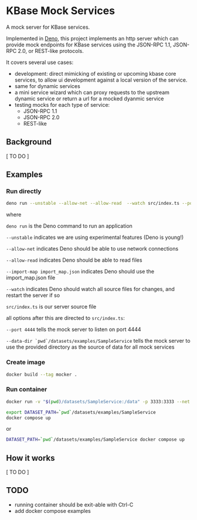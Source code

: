 # KBase Mock Services

A mock server for KBase services.

Implemented in [Deno](https://deno.land), this project implements an http server which can provide mock endpoints for
KBase services using the JSON-RPC 1.1, JSON-RPC 2.0, or REST-like protocols.

It covers several use cases:

- development: direct mimicking of existing or upcoming kbase core services, to allow ui development against a local
  version of the service.
- same for dynamic services
- a mini service wizard which can proxy requests to the upstream dynamic service or return a url for a mocked dyanmic
  service
- testing mocks for each type of service:
    - JSON-RPC 1.1
    - JSON-RPC 2.0
    - REST-like

## Background

[ TO DO ]

## Examples

### Run directly

```bash
deno run --unstable --allow-net --allow-read  --watch src/index.ts --port 4444 --data-dir `pwd`/datasets/examples/SampleService
```

where

`deno run` is the Deno command to run an application

`--unstable` indicates we are using experimental features (Deno is young!)

`--allow-net` indicates Deno should be able to use network connections

`--allow-read` indicates Deno should be able to read files

`--import-map import_map.json` indicates Deno should use the import_map.json file

`--watch` indicates Deno should watch all source files for changes, and restart the server if so

`src/index.ts` is our server source file

all options after this are directed to `src/index.ts`:

`--port 4444` tells the mock server to listen on port 4444

``--data-dir `pwd`/datasets/examples/SampleService`` tells the mock server to use the provided directory as the source
of data for all mock services

### Create image

```bash
docker build --tag mocker .
```

### Run container

```bash
docker run -v "$(pwd)/datasets/SampleService:/data" -p 3333:3333 --net kbase-dev  --name mocker --rm mocker
```

```bash
export DATASET_PATH=`pwd`/datasets/examples/SampleService
docker compose up
```

or

```bash
DATASET_PATH=`pwd`/datasets/examples/SampleService docker compose up
```

## How it works

[ TO DO ]

## TODO

- running container should be exit-able with Ctrl-C
- add docker compose examples
